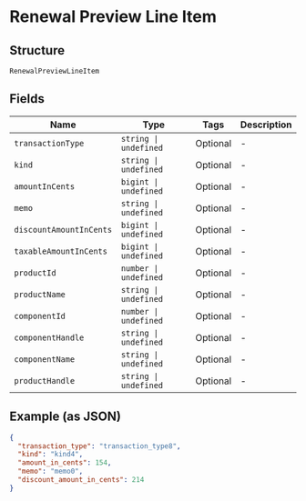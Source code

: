 
# Renewal Preview Line Item

## Structure

`RenewalPreviewLineItem`

## Fields

| Name | Type | Tags | Description |
|  --- | --- | --- | --- |
| `transactionType` | `string \| undefined` | Optional | - |
| `kind` | `string \| undefined` | Optional | - |
| `amountInCents` | `bigint \| undefined` | Optional | - |
| `memo` | `string \| undefined` | Optional | - |
| `discountAmountInCents` | `bigint \| undefined` | Optional | - |
| `taxableAmountInCents` | `bigint \| undefined` | Optional | - |
| `productId` | `number \| undefined` | Optional | - |
| `productName` | `string \| undefined` | Optional | - |
| `componentId` | `number \| undefined` | Optional | - |
| `componentHandle` | `string \| undefined` | Optional | - |
| `componentName` | `string \| undefined` | Optional | - |
| `productHandle` | `string \| undefined` | Optional | - |

## Example (as JSON)

```json
{
  "transaction_type": "transaction_type8",
  "kind": "kind4",
  "amount_in_cents": 154,
  "memo": "memo0",
  "discount_amount_in_cents": 214
}
```

